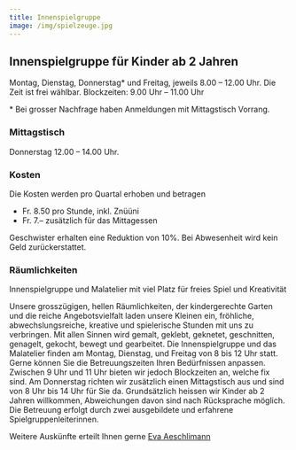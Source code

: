 ```yaml
---
title: Innenspielgruppe
image: /img/spielzeuge.jpg
---
```


## Innenspielgruppe für Kinder ab 2 Jahren

Montag, Dienstag, Donnerstag\* und Freitag, jeweils 8.00 – 12.00 Uhr.
Die Zeit ist frei wählbar. Blockzeiten: 9.00 Uhr – 11.00 Uhr

\* Bei grosser Nachfrage haben Anmeldungen mit Mittagstisch Vorrang.

### Mittagstisch

Donnerstag 12.00 – 14.00 Uhr.

### Kosten

Die Kosten werden pro Quartal erhoben und betragen

- Fr. 8.50 pro Stunde, inkl. Znüüni
- Fr. 7.– zusätzlich für das Mittagessen

Geschwister erhalten eine Reduktion von 10%.
Bei Abwesenheit wird kein Geld zurückerstattet.

### Räumlichkeiten

Innenspielgruppe und Malatelier mit viel Platz für freies Spiel und
Kreativität

Unsere grosszügigen, hellen Räumlichkeiten, der kindergerechte
Garten und die reiche Angebotsvielfalt laden unsere Kleinen ein,
fröhliche, abwechslungsreiche, kreative und spielerische Stunden
mit uns zu verbringen. Mit allen Sinnen wird gemalt, geklebt,
geknetet, geschnitten, genagelt, gekocht, bewegt und gearbeitet.
Die Innenspielgruppe und das Malatelier finden am Montag,
Dienstag, und Freitag von 8 bis 12 Uhr statt. Gerne können Sie die
Betreuungszeiten Ihren Bedürfnissen anpassen. Zwischen 9 Uhr
und 11 Uhr bieten wir jedoch Blockzeiten an, welche fix sind. Am
Donnerstag richten wir zusätzlich einen Mittagstisch aus und sind
von 8 Uhr bis 14 Uhr für Sie da. Grundsätzlich heissen wir Kinder
ab 2 Jahren willkommen, Abweichungen davon sind nach
Rücksprache möglich. Die Betreuung erfolgt durch zwei
ausgebildete und erfahrene Spielgruppenleiterinnen.

<!-- ### Kleine Kinder sind grosse Geniesser!

Jeweils donnerstags können unsere Kleinen von 12 bis 14 Uhr ein leckeres,
gesundes, abwechslungsreiches und selbstgekochtes Mittagessen geniessen und
sich ausruhen. Wir kochen ein kindergerechtes und ausgewogenes Menü und ziehen
die Kinder beim Kochen mit ein, da diese jeweils sehr gerne beim Schneiden, Rühren
und Anrichten mithelfen.
Nach dem Essen haben die Kinder Gelegenheit, sich auszuruhen. Sie schauen sich
Bücher an, hören Geschichten, singen oder spielen ruhig miteinander. Nach der
Ruhepause haben die Kinder Gelegenheit, noch einmal ausgiebig miteinander zu
spielen und lachen. -->

Weitere Auskünfte erteilt Ihnen gerne <a href="/contact">Eva Aeschlimann</a>

